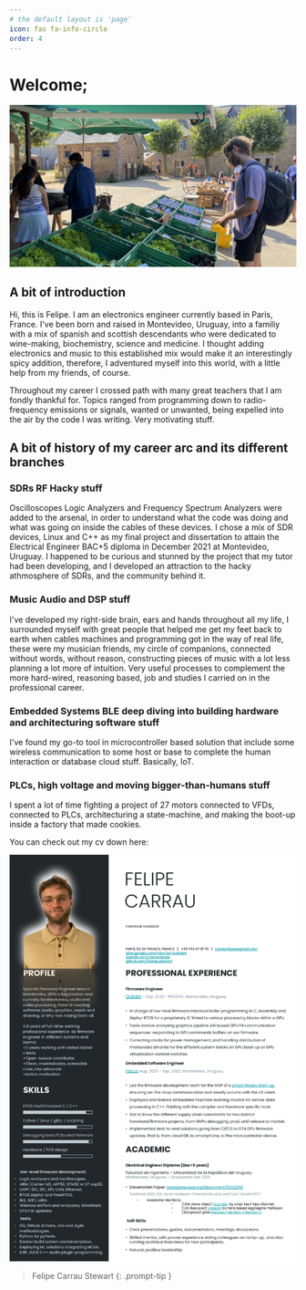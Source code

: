 ```yaml
---
# the default layout is 'page'
icon: fas fa-info-circle
order: 4
---
```


# Welcome;

![Hero Image](/assets/img/headers/IMG_2862.webp)

## A bit of introduction
Hi, this is Felipe. I am an electronics engineer currently based in Paris, France. I've been born and raised in Montevideo, Uruguay, into a familiy with a mix of spanish and scottish descendants who were dedicated to wine-making, biochemistry, science and medicine. I thought adding electronics and music to this established mix would make it an interestingly spicy addition, therefore, I adventured myself into this world, with a little help from my friends, of course.

Throughout my career I crossed path with many great teachers that I am fondly thankful for. Topics ranged from programming down to radio-frequency emissions or signals, wanted or unwanted, being expelled into the air by the code I was writing. Very motivating stuff.

## A bit of history of my career arc and its different branches

### SDRs RF Hacky stuff

Oscilloscopes Logic Analyzers and Frequency Spectrum Analyzers were added to the arsenal, in order to understand what the code was doing and what was going on inside the cables of these devices. I chose a mix of SDR devices, Linux and C++ as my final project and dissertation to attain the Electrical Engineer BAC+5 diploma in December 2021 at Montevideo, Uruguay. I happened to be curious and stunned by the project that my tutor had been developing, and I developed an attraction to the hacky athmosphere of SDRs, and the community behind it.

### Music Audio and DSP stuff
I've developed my right-side brain, ears and hands throughout all my life, I surrounded myself with great people that helped me get my feet back to earth when cables machines and programming got in the way of real life, these were my musician friends, my circle of companions, connected without words, without reason, constructing pieces of music with a lot less planning a lot more of intuition. Very useful processes to complement the more hard-wired, reasoning based, job and studies I carried on in the professional career.

### Embedded Systems BLE deep diving into building hardware and architecturing software stuff
I've found my go-to tool in microcontroller based solution that include some wireless communication to some host or base to complete the human interaction or database cloud stuff. Basically, IoT.

### PLCs, high voltage and moving bigger-than-humans stuff
I spent a lot of time fighting a project of 27 motors connected to VFDs, connected to PLCs, architecturing a state-machine, and making the boot-up inside a factory that made cookies.


You can check out my cv down here:

![CV](/assets/img/headers/fcarraustewart-CV-Q4_2024-_5_.webp)




> Felipe Carrau Stewart
{: .prompt-tip }

